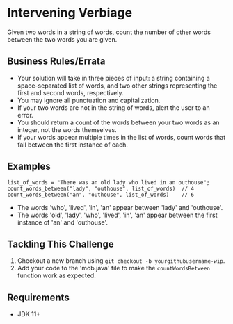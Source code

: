 # Intervening Verbiage

Given two words in a string of words, count the number of other words between the two words you are given.

## Business Rules/Errata

- Your solution will take in three pieces of input: a string containing a space-separated list of words, and two other strings representing the first and second words, respectively.
- You may ignore all punctuation and capitalization.
- If your two words are not in the string of words, alert the user to an error.
- You should return a count of the words between your two words as an integer, not the words themselves.
- If your words appear multiple times in the list of words, count words that fall between the first instance of each.

## Examples

```
list_of_words = "There was an old lady who lived in an outhouse";
count_words_between("lady", "outhouse", list_of_words)  // 4 
count_words_between("an", "outhouse", list_of_words)    // 6
```

- The words 'who', 'lived', 'in', 'an' appear between 'lady' and 'outhouse'.
- The words 'old', 'lady', 'who', 'lived', 'in', 'an' appear between the first instance of 'an' and 'outhouse'.

## Tackling This Challenge

1. Checkout a new branch using `git checkout -b yourgithubusername-wip`.
1. Add your code to the 'mob.java' file to make the `countWordsBetween` function work as expected.

## Requirements

- JDK 11+

